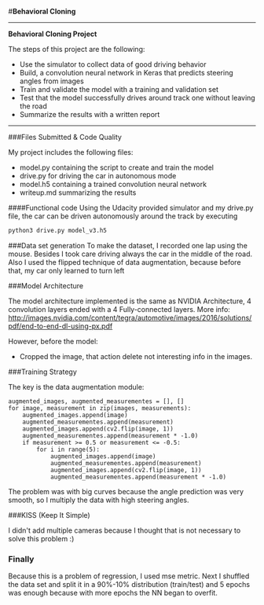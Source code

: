 #**Behavioral Cloning** 

---

**Behavioral Cloning Project**

The steps of this project are the following:
* Use the simulator to collect data of good driving behavior
* Build, a convolution neural network in Keras that predicts steering angles from images
* Train and validate the model with a training and validation set
* Test that the model successfully drives around track one without leaving the road
* Summarize the results with a written report

---
###Files Submitted & Code Quality

My project includes the following files:
* model.py containing the script to create and train the model
* drive.py for driving the car in autonomous mode
* model.h5 containing a trained convolution neural network 
* writeup.md summarizing the results

####Functional code
Using the Udacity provided simulator and my drive.py file, the car can be driven autonomously around the track by executing 
```sh
python3 drive.py model_v3.h5
```

###Data set generation
To make the dataset, I recorded one lap using the mouse. Besides I took care driving always the car in the middle of the road. 
Also I used the flipped technique of data augmentation, because before that, my car only learned to turn left

###Model Architecture

The model architecture implemented is the same as NVIDIA Architecture, 4 convolution layers ended with a 4 Fully-connected layers. More info:  http://images.nvidia.com/content/tegra/automotive/images/2016/solutions/pdf/end-to-end-dl-using-px.pdf

However, before the model:
* Cropped the image, that action delete not interesting info in the images.


###Training Strategy

The key is the data augmentation module:
 
```
augmented_images, augmented_measurementes = [], []
for image, measurement in zip(images, measurements):
    augmented_images.append(image)
    augmented_measurementes.append(measurement)
    augmented_images.append(cv2.flip(image, 1))
    augmented_measurementes.append(measurement * -1.0)
    if measurement >= 0.5 or measurement <= -0.5:
        for i in range(5):
            augmented_images.append(image)
            augmented_measurementes.append(measurement)
            augmented_images.append(cv2.flip(image, 1))
            augmented_measurementes.append(measurement * -1.0)
```

The problem was with big curves because the angle prediction was very smooth, so I multiply the data with high steering angles.           
    
###KISS (Keep It Simple)

I didn't add multiple cameras because I thought that is not necessary to solve this problem :)

### Finally
Because this is a problem of regression, I used mse metric. 
Next I shuffled the data set and split it in a 90%-10% distribution (train/test) and 5 epochs was enough because with more epochs the NN began to overfit.  

